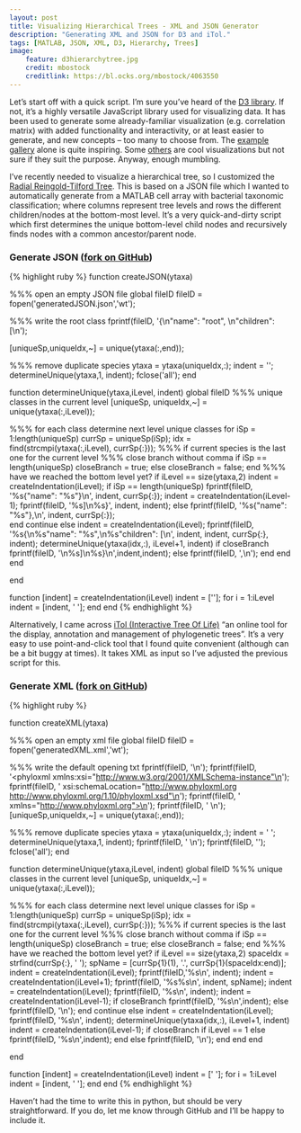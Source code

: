 ```yaml
---
layout: post
title: Visualizing Hierarchical Trees - XML and JSON Generator
description: "Generating XML and JSON for D3 and iTol."
tags: [MATLAB, JSON, XML, D3, Hierarchy, Trees]
image:
    feature: d3hierarchytree.jpg
    credit: mbostock
    creditlink: https://bl.ocks.org/mbostock/4063550
---
```


Let’s start off with a quick script. I’m sure you’ve heard of the [D3 library](https://github.com/d3/d3). If not, it’s a highly versatile JavaScript library used for visualizing data. It has been used to generate some already-familiar visualization (e.g. correlation matrix) with added functionality and interactivity, or at least easier to generate, and new concepts – too many to choose from. The [example gallery]( https://github.com/d3/d3/wiki/Gallery) alone is quite inspiring. Some [others]( http://www.enpicom.com/visual-lab/tcga-exploration/embed/) are cool visualizations but not sure if they suit the purpose. Anyway, enough mumbling.

I’ve recently needed to visualize a hierarchical tree, so I customized the [Radial Reingold-Tilford Tree](http://bl.ocks.org/mbostock/4063550). This is based on a JSON file which I wanted to automatically generate from a MATLAB cell array with bacterial taxonomic classification; where columns represent tree levels and rows the different children/nodes at the bottom-most level. 
It’s a very quick-and-dirty script which first determines the unique bottom-level child nodes and recursively finds nodes with a common ancestor/parent node. 
<!-- more -->

### Generate JSON ([fork on GitHub](https://github.com/dterg/generate-JSON-XML))

{% highlight ruby %}
function createJSON(ytaxa)

%%% open an empty JSON file
global fileID
fileID = fopen('generatedJSON.json','wt');

%%% write the root class
fprintf(fileID, '{\n"name": "root", \n"children": [\n');

[uniqueSp,uniqueIdx,~] = unique(ytaxa(:,end));

%%% remove duplicate species
ytaxa = ytaxa(uniqueIdx,:);
indent = '';
determineUnique(ytaxa,1, indent);
fclose('all');
end

function determineUnique(ytaxa,iLevel, indent)
global fileID
%%% unique classes in the current level
[uniqueSp, uniqueIdx,~] = unique(ytaxa(:,iLevel));

%%% for each class determine next level unique classes
for iSp = 1:length(uniqueSp)
    currSp = uniqueSp(iSp);
    idx = find(strcmpi(ytaxa(:,iLevel), currSp{:}));
    %%% if current species is the last one for the current level
    %%% close branch without comma
    if iSp == length(uniqueSp)
        closeBranch = true;
    else
        closeBranch = false;
    end
    %%% have we reached the bottom level yet?
    if iLevel == size(ytaxa,2)
        indent = createIndentation(iLevel);
        if iSp == length(uniqueSp)
            fprintf(fileID, '%s{"name": "%s"}\n', indent, currSp{:});
            indent = createIndentation(iLevel-1);
            fprintf(fileID, '%s]\n%s}', indent, indent);
        else
            fprintf(fileID, '%s{"name": "%s"},\n', indent, currSp{:});            
        end
        continue
    else
        indent = createIndentation(iLevel);
        fprintf(fileID, '%s{\n%s"name": "%s",\n%s"children": [\n', indent, indent, currSp{:}, indent);
        determineUnique(ytaxa(idx,:), iLevel+1, indent)
        if closeBranch
            fprintf(fileID, '\n%s]\n%s}\n',indent,indent);
        else
            fprintf(fileID, ',\n');
        end
    end
end

end

function [indent] = createIndentation(iLevel)
indent = [''];
for i = 1:iLevel
    indent = [indent, '   '];
end
end
{% endhighlight %}


Alternatively, I came across [iTol (Interactive Tree Of Life)](http://itol.embl.de/) “an online tool for the display, annotation and management of phylogenetic trees”. It’s a very easy to use point-and-click tool that I found quite convenient (although can be a bit buggy at times). It takes XML as input so I’ve adjusted the previous script for this. 


### Generate XML ([fork on GitHub](https://github.com/dterg/generate-JSON-XML))

{% highlight ruby %}

function createXML(ytaxa)

%%% open an empty xml file
global fileID
fileID = fopen('generatedXML.xml','wt');

%%% write the default opening txt
fprintf(fileID, '<?xml version="1.0" encoding="UTF-8"?>\n');
fprintf(fileID, '<phyloxml xmlns:xsi="http://www.w3.org/2001/XMLSchema-instance"\n');
fprintf(fileID, '   xsi:schemaLocation="http://www.phyloxml.org http://www.phyloxml.org/1.10/phyloxml.xsd"\n');
fprintf(fileID, '   xmlns="http://www.phyloxml.org">\n');
fprintf(fileID, '   <phylogeny rooted="true">\n');
[uniqueSp,uniqueIdx,~] = unique(ytaxa(:,end));

%%% remove duplicate species
ytaxa = ytaxa(uniqueIdx,:);
indent = '   ';
determineUnique(ytaxa,1, indent);
fprintf(fileID, '   </phylogeny>\n');
fprintf(fileID, '</phyloxml>');
fclose('all');
end

function determineUnique(ytaxa,iLevel, indent)
global fileID
%%% unique classes in the current level
[uniqueSp, uniqueIdx,~] = unique(ytaxa(:,iLevel));

%%% for each class determine next level unique classes
for iSp = 1:length(uniqueSp)
    currSp = uniqueSp(iSp);
    idx = find(strcmpi(ytaxa(:,iLevel), currSp{:}));
    %%% if current species is the last one for the current level
    %%% close branch without comma
    if iSp == length(uniqueSp)
        closeBranch = true;
    else
        closeBranch = false;
    end
    %%% have we reached the bottom level yet?
    if iLevel == size(ytaxa,2)
        spaceIdx = strfind(currSp{:}, ' ');
        spName = [currSp{1}(1), '.', currSp{1}(spaceIdx:end)];
        indent = createIndentation(iLevel);
        fprintf(fileID,'%s<clade>\n', indent);
        indent = createIndentation(iLevel+1);
        fprintf(fileID, '%s<name>%s</name>\n', indent, spName);
        indent = createIndentation(iLevel);
        fprintf(fileID, '%s</clade>\n', indent);
        indent = createIndentation(iLevel-1);
        if closeBranch
            fprintf(fileID, '%s</clade>\n',indent);
        else
            fprintf(fileID, '\n');
        end
        continue
    else
        indent = createIndentation(iLevel);
        fprintf(fileID, '%s<clade>\n', indent);
        determineUnique(ytaxa(idx,:), iLevel+1, indent)
        indent = createIndentation(iLevel-1);
        if closeBranch
            if iLevel == 1
            else
                fprintf(fileID, '%s</clade>\n',indent);
            end
        else
            fprintf(fileID, '\n');
        end
    end
end

end

function [indent] = createIndentation(iLevel)
indent = ['   '];
for i = 1:iLevel
    indent = [indent, '   '];
end
end
{% endhighlight %}


Haven’t had the time to write this in python, but should be very straightforward. If you do, let me know through GitHub and I’ll be happy to include it.



